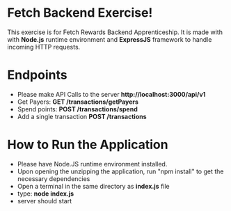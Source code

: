 # Fetch Backend Exercise!

This exercise is for Fetch Rewards Backend Apprenticeship. It is made with with **Node.js** runtime environment and **ExpressJS** framework to handle incoming HTTP requests.


# Endpoints
- Please make API Calls to the server **http://localhost:3000/api/v1**
- Get Payers: **GET /transactions/getPayers**
- Spend points: **POST /transactions/spend**
- Add a single transaction **POST /transactions**


# How to Run the Application

- Please have Node.JS runtime environment installed.
- Upon opening the unzipping the application, run "npm install" to get the necessary dependencies
- Open a terminal in the same directory as **index.js** file
- type: **node index.js**
- server should start
